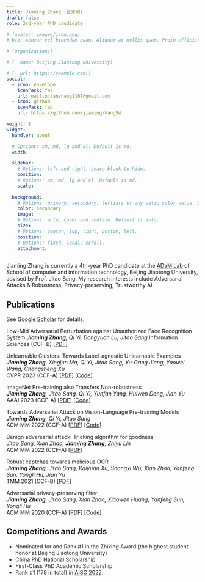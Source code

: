 ```yaml
---
title: Jiaming Zhang (张家明)
draft: false
role: 3rd-year PhD candidate

# (avatar: images/icon.png)
# bio: Aenean vel bibendum quam. Aliquam at mollis quam. Proin efficitur.

# (organization:)

# (  name: Beijing Jiaotong University)

# (  url: https://example.com/)
social:
  - icon: envelope
    iconPack: fas
    url: mailto:lanzhang1107@gmail.com
  - icon: github
    iconPack: fab
    url: https://github.com/jiamingzhang94

weight: 1
widget:
  handler: about

  # Options: sm, md, lg and xl. Default is md.
  width:

  sidebar:
    # Options: left and right. Leave blank to hide.
    position:
    # Options: sm, md, lg and xl. Default is md.
    scale:
  
  background:
    # Options: primary, secondary, tertiary or any valid color value. Default is primary.
    color: secondary
    image:
    # Options: auto, cover and contain. Default is auto.
    size:
    # Options: center, top, right, bottom, left.
    position:
    # Options: fixed, local, scroll.
    attachment: 
---
```



Jiaming Zhang is currently a 4th-year PhD candidate at the [ADaM Lab](https://adam-bjtu.org/#/english) of School of computer and information technology, Beijing Jiaotong University, advised by Prof. Jitao Sang.
My research interests include Adversarial Attacks & Robustness, Privacy-preserving, Trustworthy AI.

## Publications 

See [Google Scholar](https://scholar.google.com/citations?user=C5mp_2kAAAAJ&hl=zh-CN) for details.

Low-Mid Adversarial Perturbation against Unauthorized Face Recognition System
_**Jiaming Zhang**, Qi Yi, Dongyuan Lu, Jitao Sang_ 
Information Sciences (CCF-B) [[PDF](https://arxiv.org/abs/2301.01217)]


Unlearnable Clusters: Towards Label-agnostic Unlearnable Examples  
_**Jiaming Zhang**, Xingjun Ma, Qi Yi, Jitao Sang, Yu-Gang Jiang, Yaowei Wang, Changsheng Xu_  
CVPR 2023 (CCF-A)  [[PDF](https://arxiv.org/abs/2301.01217)]  [[Code](https://github.com/jiamingzhang94/Unlearnable-Clusters)]


ImageNet Pre-training also Transfers Non-robustness  
_**Jiaming Zhang**, Jitao Sang, Qi Yi, Yunfan Yang, Huiwen Dong, Jian Yu_  
AAAI 2023 (CCF-A)  [[PDF](https://arxiv.org/abs/2106.10989)]  [[Code](https://github.com/jiamingzhang94/ImageNet-Pretraining-transfers-non-robustness)]


Towards Adversarial Attack on Vision-Language Pre-training Models  
_**Jiaming Zhang**, Qi Yi, Jitao Sang_  
ACM MM 2022 (CCF-A)  [[PDF](https://arxiv.org/abs/2206.09391)]  [[Code](https://github.com/adversarial-for-goodness/Co-Attack)]


Benign adversarial attack: Tricking algorithm for goodness  
_Jitao Sang, Xian Zhao, **Jiaming Zhang**, Zhiyu Lin_  
ACM MM 2022 (CCF-A)  [[PDF](https://arxiv.org/abs/2107.11986)]


Robust captchas towards malicious OCR  
_**Jiaming Zhang**, Jitao Sang, Kaiyuan Xu, Shangxi Wu, Xian Zhao, Yanfeng Sun, Yongli Hu, Jian Yu_  
TMM 2021 (CCF-B)  [[PDF](https://ieeexplore.ieee.org/abstract/document/9158388)]


Adversarial privacy-preserving filter  
_**Jiaming Zhang**, Jitao Sang, Xian Zhao, Xiaowen Huang, Yanfeng Sun, Yongli Hu_  
ACM MM 2020 (CCF-A)  [[PDF](https://arxiv.org/abs/2007.12861)]  [[Code](https://github.com/adversarial-for-goodness/APF)]



## Competitions and Awards

- Nominated for and Rank #1 in the Zhixing Award (the highest student honor at Beijing Jiaotong University)
- China PhD National Scholarship
- First-Class PhD Academic Scholarship
- Rank #1 (178 in total) in [AISC 2022](https://compete.zgc-aisc.com/activity/3/format).
